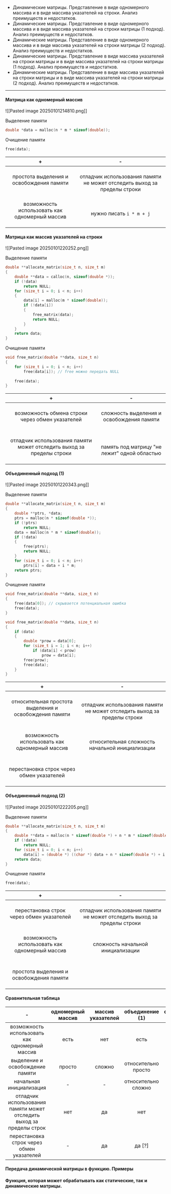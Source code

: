 - Динамические матрицы. Представление в виде одномерного массива и в виде массива указателей на строки. Анализ преимуществ и недостатков.
- Динамические матрицы. Представление в виде одномерного массива и в виде массива указателей на строки матрицы (1 подход). Анализ преимуществ и недостатков.
- Динамические матрицы. Представление в виде одномерного массива и в виде массива указателей на строки матрицы (2 подход). Анализ преимуществ и недостатков.
- Динамические матрицы. Представление в виде массива указателей на строки матрицы и в виде массива указателей на строки матрицы (1 подход). Анализ преимуществ и недостатков.
- Динамические матрицы. Представление в виде массива указателей на строки матрицы и в виде массива указателей на строки матрицы (2 подход). Анализ преимуществ и недостатков.
---

#### **Матрица как одномерный массив**

![[Pasted image 20250101214810.png]]

Выделение памяти

```c
double *data = malloc(n * m * sizeof(double));
```

Очищение памяти

```c
free(data);
```

|                             +                              |                                      -                                       |
| :--------------------------------------------------------: | :--------------------------------------------------------------------------: |
|    <br>простота выделения и освобождения памяти<br><br>    | <br>отладчик использования памяти не может отследить выход за пределы строки |
| <br>возможность использовать как одномерный массив<br><br> |                         <br>нужно писать `i * m + j`                         |

#### **Матрица как массив указателей на строки**

![[Pasted image 20250101220252.png]]

Выделение памяти

```c
double **allocate_matrix(size_t n, size_t m)
{
	double **data = calloc(n, sizeof(double *));
	if (!data)
		return NULL;
	for (size_t i = 0; i < n; i++)
	{
		data[i] = malloc(m * sizeof(double));
		if (!data[i])
		{
			free_matrix(data);
			return NULL;
		}
	}
	return data;
}
```

Очищение памяти

```c
void free_matrix(double **data, size_t n)
{
	for (size_t i = 0; i < n; i++)
		free(data[i]); // free можно передать NULL
		
	free(data);
}
```

|                                         +                                         |                           -                           |
| :-------------------------------------------------------------------------------: | :---------------------------------------------------: |
|           <br>возможность обмена строки через обмен указателей<br><br>            | <br>сложность выделения и освобождения памяти<br><br> |
| <br>отладчик использования памяти может отследить выход за пределы строки<br><br> |   <br>память под матрицу "не лежит" одной областью    |

#### **Объединенный подход (1)**

![[Pasted image 20250101220343.png]]

Выделение памяти

```c
double **allocate_matrix(size_t n, size_t m)
{
	double **ptrs, *data;
	ptrs = malloc(n * sizeof(double *));
	if (!ptrs)
		return NULL;
	data = malloc(n * m * sizeof(double));
	if (!data)
	{
		free(ptrs);
		return NULL;
	}
	for (size_t i = 0; i < n; i++)
		ptrs[i] = data + i * m;
	return ptrs;
}
```

Очищение памяти

```c
void free_matrix(double **data, size_t n)
{
	free(data[0]); // скрывается потенциальная ошибка
	free(data); 
}

void free_matrix(double **data, size_t n)
{
	if (data)
	{
		double *prow = data[0];
		for (size_t i = 1; i < n; i++)
			if (data[i] < prow)
				prow = data[i];
		free(prow);
		free(data);
	}
}
```

|                                 +                                  |                                      -                                       |
| :----------------------------------------------------------------: | :--------------------------------------------------------------------------: |
| <br>относительная простота выделения и освобождения памяти<br><br> | <br>отладчик использования памяти не может отследить выход за пределы строки |
|     <br>возможность использовать как одномерный массив<br><br>     |           <br>относительная сложность начальной инициализации<br>            |
|       <br>перестановка строк через обмен указателей<br><br>        |                                                                              |

#### **Объединенный подход (2)**

![[Pasted image 20250101222205.png]]

Выделение памяти

```c
double **allocate_matrix(size_t n, size_t m)
{
	double **data = malloc(n * sizeof(double *) + n * m * sizeof(double));
	if (!data)
		return NULL;
	for (size_t i = 0; i < n; i++)
		data[i] = (double *) ((char *) data + n * sizeof(double *) + i * m * sizeof(double));
	return data;
}
```

Очищение памяти

```c
free(data);
```

|                             +                              |                                      -                                       |
| :--------------------------------------------------------: | :--------------------------------------------------------------------------: |
|   <br>перестановка строк через обмен указателей<br><br>    | <br>отладчик использования памяти не может отследить выход за пределы строки |
| <br>возможность использовать как одномерный массив<br><br> |                  <br>сложность начальной инициализации<br>                   |
|    <br>простота выделения и освобождения памяти<br><br>    |                                                                              |

#### **Сравнительная таблица**

|                                  -                                   | одномерный массив | массив указателей |   объединение (1)   | объединение (2) |
| :------------------------------------------------------------------: | :---------------: | :---------------: | :-----------------: | :-------------: |
|            возможность использовать как одномерный массив            |       есть        |        нет        |        есть         |      есть       |
|                   выделение и освобождение памяти                    |      просто       |      сложно       | относительно просто |     просто      |
|                       начальная инициализация                        |         -         |         -         | относительно сложно |     сложно      |
| отладчик использования памяти может отследить выход за пределы строк |        нет        |        да         |         нет         |       нет       |
|              перестановка строк через обмен указателей               |         -         |        да         |       да [?]        |       да        |

#### **Передача динамической матрицы в функцию. Примеры**

#### **Функция, которая может обрабатывать как статические, так и динамические матрицы.**
